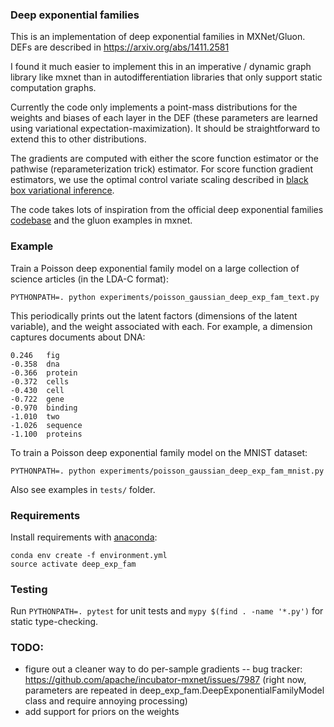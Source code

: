 ### Deep exponential families

This is an implementation of deep exponential families in MXNet/Gluon. DEFs are described in https://arxiv.org/abs/1411.2581

I found it much easier to implement this in an imperative / dynamic graph library like mxnet than in autodifferentiation libraries that only support static computation graphs.

Currently the code only implements a point-mass distributions for the weights and biases of each layer in the DEF (these parameters are learned using variational expectation-maximization). It should be straightforward to extend this to other distributions.

The gradients are computed with either the score function estimator or the pathwise (reparameterization trick) estimator. For score function gradient estimators, we use the optimal control variate scaling described in [black box variational inference](https://arxiv.org/abs/1401.0118).

The code takes lots of inspiration from the official deep exponential families [codebase](https://github.com/blei-lab/deep-exponential-families) and the gluon examples in mxnet.

### Example

Train a Poisson deep exponential family model on a large collection of science articles (in the LDA-C format):
```
PYTHONPATH=. python experiments/poisson_gaussian_deep_exp_fam_text.py
```
This periodically prints out the latent factors (dimensions of the latent variable), and the weight associated with each. For example, a dimension captures documents about DNA:
```
0.246	fig
-0.358	dna
-0.366	protein
-0.372	cells
-0.430	cell
-0.722	gene
-0.970	binding
-1.010	two
-1.026	sequence
-1.100	proteins
```

To train a Poisson deep exponential family model on the MNIST dataset:
```
PYTHONPATH=. python experiments/poisson_gaussian_deep_exp_fam_mnist.py
```

Also see examples in `tests/` folder.

### Requirements
Install requirements with [anaconda](https://conda.io/docs/user-guide/install/index.html):
```
conda env create -f environment.yml
source activate deep_exp_fam
```

### Testing
Run `PYTHONPATH=. pytest` for unit tests and `mypy $(find . -name '*.py')` for static type-checking.

### TODO:
* figure out a cleaner way to do per-sample gradients -- bug tracker: https://github.com/apache/incubator-mxnet/issues/7987 (right now, parameters are repeated in deep_exp_fam.DeepExponentialFamilyModel class and require annoying processing)
* add support for priors on the weights
